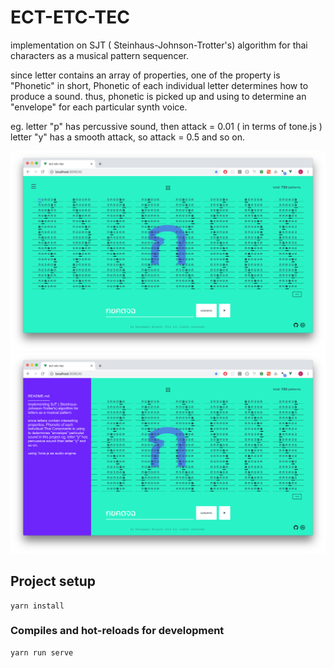 # ECT-ETC-TEC

implementation on SJT ( Steinhaus-Johnson-Trotter's) algorithm 
for thai characters as a musical pattern sequencer.

since letter contains an array of properties,
one of the property is "Phonetic" in short, Phonetic of each individual letter determines how to produce a sound. thus, phonetic is picked up and using to determine an "envelope" for each particular synth voice.

eg. letter "p" has percussive sound, then attack = 0.01 ( in terms of tone.js )
letter "y" has a smooth attack, so attack = 0.5 and so on.

![Alt text](./src/assets/img/1.png?raw=true "Title")
![Alt text](./src/assets/img/2.png?raw=true "Title")

## Project setup
```
yarn install
```
### Compiles and hot-reloads for development
```
yarn run serve
```
